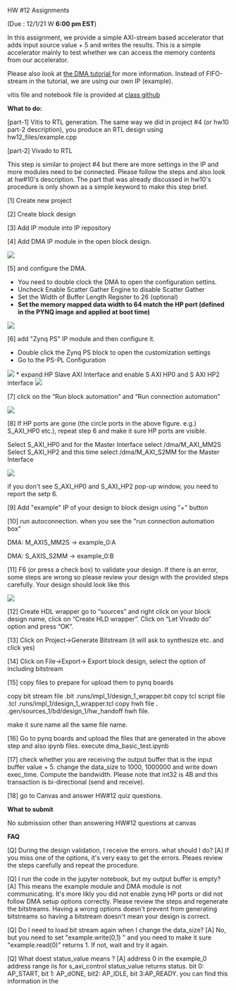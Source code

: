 HW #12 Assignments 

(Due : 12/1/21 W  **6:00 pm EST**)


In this assignment, we provide a simple AXI-stream based accelerator that adds input source value + 5 and writes the results. This is a simple accelerator mainly to test whether we can access the memory contents from our accelerator. 

Please also look at  <a href="https://discuss.pynq.io/t/tutorial-pynq-dma-part-1-hardware-design/3133">the DMA tutorial </a> for more information. Instead of FIFO-stream in the tutorial, we are using our own IP (example).   

vitis file and notebook file is provided at <a href=" https://github.com/gt-cs3220/gt-cs3220.github.io/tree/master/hw12_files"> class github </a> 


**What to do:** 


[part-1] Vitis to RTL generation. 
The same way we did in project #4 (or hw10 part-2 description), you produce an RTL design using hw12_files/example.cpp  

[part-2] Vivado to RTL 

This step is similar to  project #4 but there are more settings in the IP and more modules need to be connected. 
Please follow the steps and also look at hw#10's description. The part that was already discussed in hw10's procedure is only shown as a simple keyword  to make this step brief.  

[1] Create new project   

[2] Create block design 

[3] Add  IP module into IP repository 

[4] Add DMA IP module in the open block design. 

<img src="figs/dma_selection.png">

[5]  and configure the DMA. 

* You need to double clock the DMA to open the configuration settins. 
* Uncheck Enable Scatter Gather Engine to disable Scatter Gather
* Set the Width of Buffer Length Register to 26 (optional)
* **Set the memory mapped data width to 64 match the HP port (defined in the PYNQ image and applied at boot time)** 
<img src="figs/dma_options.png">

[6] add "Zynq PS" IP module and then configure it. 

* Double click the Zynq PS block to open the customization settings
* Go to the PS-PL Configuration

<img src="figs/ps_pl_option.png">
* expand HP Slave AXI Interface and enable S AXI HP0 and S AXI HP2 interface

<img src="figs/ps_2hp.png">



[7] click on the “Run block automation” and “Run connection automation” 


<img src="figs/auto_connection_options.png"> 

[8] If HP ports are gone (the circle ports in the above figure. e.g.) S_AXI_HP0 etc.), repeat step 6 and make it sure HP ports are visible. 



Select S_AXI_HP0 and for the Master Interface select /dma/M_AXI_MM2S
Select S_AXI_HP2 and this time select /dma/M_AXI_S2MM for the Master Interface

<img src="figs/example_dma_connections.png">

if you don't see S_AXI_HP0 and S_AXI_HP2 pop-up window, you need to report the setp 6. 


[9] Add "example" IP of your design to block design using "+" button 


[10] run autoconnection. 
when you see the "run connection automation box"

DMA: M\_AXIS\_MM2S → example\_0:A

DMA: S\_AXIS\_S2MM → example\_0:B



[11] F6 (or press a check box) to validate your design. 
If there is an error, some steps are wrong so please review your design with the provided steps carefully. 
Your design should look like this 

<img src="figs/after_auto_connection.png">

[12]  Create HDL wrapper 
go to “sources” and right click on your block design name, click on “Create HLD wrapper”. Click on “Let Vivado do” option and press “OK”.


[13] Click on Project->Generate Bitstream (it will ask to synthesize etc. and click yes)


[14] Click on File->Export-> Export block design, select the option of including bitstream

[15] copy files to prepare for upload them to pynq boards 

copy bit stream file .bit
.runs/impl_1/design_1_wrapper.bit 
copy tcl script file .tcl .runs/impl_1/design_1_wrapper.tcl
copy hwh file . .gen/sources_1/bd/design_1/hw_handoff   hwh file.

make it sure name all the same file name. 

[16] Go to pynq boards and upload the files that are generated in the above step and also ipynb files. 
execute dma_basic_test.ipynb 

[17] check whether you are receiving the output buffer that is the input buffer value  + 5. 
change the data_size to 1000, 1000000 and write down exec_time. Compute the bandwidth. 
Please note that int32 is 4B and this transaction is bi-directional (send and receive). 

[18] go to Canvas and answer HW#12 quiz questions. 

**What to submit** 

No submission  other than answering HW#12 questions  at canvas 

**FAQ** 

[Q] During the design validation, I receive the errors. what should I do? 
[A] If you miss one of the options, it's very easy to get the errors. Pleaes review the steps carefully and repeat the procedure. 

[Q] I run the code in the jupyter notebook, but my output buffer is empty? 
[A] This means the example module and DMA module is not communicating. It's more likly you did not enable zynq HP ports or did not follow DMA setup options correctly. Please review the steps and regenerate the bitstreams. Having a wrong options doesn't prevent from generating bitstreams so having a bitstream doesn't mean your design is correct. 

[Q] Do I need to load bit stream again when I change the data_size? 
[A] No, but you need to set "example.write(0,1) " and you need to make it sure "example.read(0)" returns 1. If not, wait and try it again. 

[Q] What doest status_value means ? 
[A] address 0 in the example_0 address range iis for s_axi_control status_value returns status. bit 0: AP_START, bit 1: AP_dONE, bit2: AP_IDLE, bit 3:AP_READY. 
you can find this information in the 












